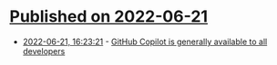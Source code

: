 # [Published on 2022-06-21](index.md)

* [2022-06-21, 16:23:21](https://news.ycombinator.com/item?id=31825742) - [GitHub Copilot is generally available to all developers](https://github.blog/2022-06-21-github-copilot-is-generally-available-to-all-developers/)
